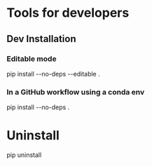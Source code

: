 # Tools for developers


## Dev Installation

### Editable mode
pip install --no-deps --editable .

### In a GitHub workflow using a conda env
pip install --no-deps .

# Uninstall
pip uninstall

